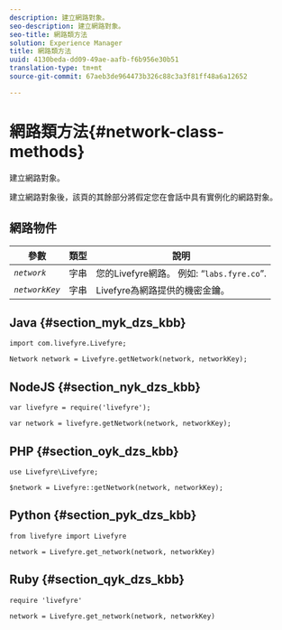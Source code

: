 ```yaml
---
description: 建立網路對象。
seo-description: 建立網路對象。
seo-title: 網路類方法
solution: Experience Manager
title: 網路類方法
uuid: 4130beda-dd09-49ae-aafb-f6b956e30b51
translation-type: tm+mt
source-git-commit: 67aeb3de964473b326c88c3a3f81ff48a6a12652

---
```



# 網路類方法{#network-class-methods}

建立網路對象。

建立網路對象後，該頁的其餘部分將假定您在會話中具有實例化的網路對象。

## 網路物件

| 參數 | 類型 | 說明 |
|---|---|---|
| *`network`* | 字串 | 您的Livefyre網路。 例如: “`labs.fyre.co`”. |
| *`networkKey`* | 字串 | Livefyre為網路提供的機密金鑰。 |

## Java {#section_myk_dzs_kbb}

```
import com.livefyre.Livefyre; 
  
Network network = Livefyre.getNetwork(network, networkKey); 
```

## NodeJS {#section_nyk_dzs_kbb}

```
var livefyre = require('livefyre'); 
  
var network = livefyre.getNetwork(network, networkKey); 
```

## PHP {#section_oyk_dzs_kbb}

```
use Livefyre\Livefyre; 
  
$network = Livefyre::getNetwork(network, networkKey); 
```

## Python {#section_pyk_dzs_kbb}

```
from livefyre import Livefyre 
  
network = Livefyre.get_network(network, networkKey) 
```

## Ruby {#section_qyk_dzs_kbb}

```
require 'livefyre' 
  
network = Livefyre.get_network(network, networkKey) 
```
